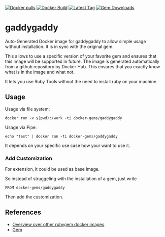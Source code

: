 [![Docker pulls](https://img.shields.io/docker/pulls/rubygem/gaddygaddy.svg)](https://hub.docker.com/r/rubygem/gaddygaddy/)
[![Docker Build](https://img.shields.io/docker/automated/rubygem/gaddygaddy.svg)](https://hub.docker.com/r/rubygem/gaddygaddy/)
[![Latest Tag](https://img.shields.io/github/tag/docker-rubygem/gaddygaddy.svg)](https://hub.docker.com/r/rubygem/gaddygaddy/)
[![Gem Downloads](https://img.shields.io/gem/dt/gaddygaddy.svg)](https://rubygems.org/gems/gaddygaddy/)
# gaddygaddy

Auto-Generated Docker image for gaddygaddy to allow simple usage without installation.
It is in sync with the original gem.

This allows to use a specific version of your favorite gem and ensures that this image will be supported in future.
The image is generated automatically from a github repository by Docker Hub.
This ensures that you exactly know what is in the image and what not.

It lets you use Ruby Tools without the need to install ruby on your machine.

## Usage

Usage via file system:

`docker run -v $(pwd):/work -ti docker-gems/gaddygaddy`

Usage via Pipe:

`echo "test" | docker run -ti docker-gems/gaddygaddy`

It depends on your specific use case how your want to use it.

### Add Customization

For extension, it could be used as base image.

So instead of struggeling with the installation of a gem, just write

`FROM docker-gems/gaddygaddy`

Then add the customization.

## References

 - [Overview over other rubygem docker images](https://github.com/thinkbot/docker-rubygem)
 - [Gem](https://rubygems.org/gems/gaddygaddy/)
